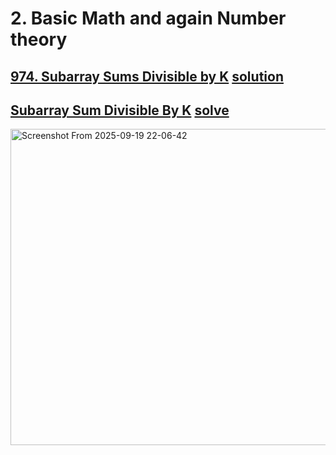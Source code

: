 # 2. Basic Math and again Number theory
## [974. Subarray Sums Divisible by K](https://leetcode.com/problems/subarray-sums-divisible-by-k/description/) [solution](https://www.youtube.com/watch?v=bcXy-T4Sc3E)
## [Subarray Sum Divisible By K](https://www.geeksforgeeks.org/problems/sub-array-sum-divisible-by-k2617/1) [solve](https://www.youtube.com/watch?v=hviDtcBVpho)
<img width="940" height="506" alt="Screenshot From 2025-09-19 22-06-42" src="https://github.com/user-attachments/assets/0d229ad8-fb7f-4ae4-bf14-1b4734c95305" />
